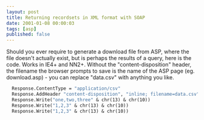 ```yaml
---
layout: post
title: Returning recordsets in XML format with SOAP
date: 2001-01-08 00:00:03
tags: [asp]
published: false
---
```


Should you ever require to generate a download file from ASP, where the file doesn't actually exist, but is 
perhaps the results of a query, here is the code. Works in IE4+ and NN2+. Without the "content-disposition" 
header, the filename the browser prompts to save is the name of the ASP page (eg. download.asp) - you can 
replace "data.csv" with anything you like.

```vb
  Response.ContentType = "application/csv"
  Response.AddHeader "content-disposition", "inline; filename=data.csv"
  Response.Write("one,two,three" & chr(13) & chr(10))
  Response.Write("1,2,3" & chr(13) & chr(10))
  Response.Write("1,2,3" & chr(13) & chr(10))
```

